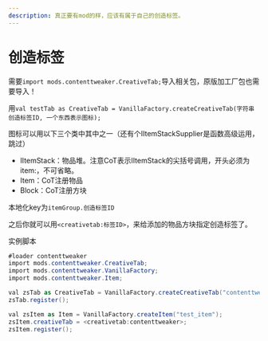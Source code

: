 ```yaml
---
description: 真正要有mod的样，应该有属于自己的创造标签。
---
```


# 创造标签

需要`import mods.contenttweaker.CreativeTab;`导入相关包，原版加工厂包也需要导入！

用`val testTab as CreativeTab = VanillaFactory.createCreativeTab(字符串创造标签ID, 一个东西表示图标);`

图标可以用以下三个类中其中之一（还有个IItemStackSupplier是函数高级运用，跳过）

* IItemStack：物品堆。注意CoT表示IItemStack的尖括号调用，开头必须为item:，不可省略。
* Item：CoT注册物品
* Block：CoT注册方块

本地化key为`itemGroup.创造标签ID`

之后你就可以用`<creativetab:标签ID>`，来给添加的物品方块指定创造标签了。

实例脚本

```csharp
#loader contenttweaker
import mods.contenttweaker.CreativeTab;
import mods.contenttweaker.VanillaFactory;
import mods.contenttweaker.Item;

val zsTab as CreativeTab = VanillaFactory.createCreativeTab("contenttweaker", <item:minecraft:dragon_egg>);
zsTab.register();

val zsItem as Item = VanillaFactory.createItem("test_item");
zsItem.creativeTab = <creativetab:contenttweaker>;
zsItem.register();
```

